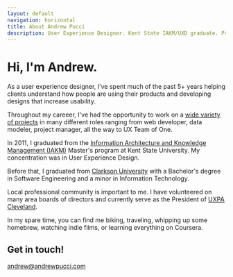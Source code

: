 ```yaml
---
layout: default
navigation: horizontal
title: About Andrew Pucci
description: User Experience Designer. Kent State IAKM/UXD graduate. President of UXPA Cleveland. Enjoys homebrewing.
---
```


# Hi, I'm Andrew.

As a user experience designer, I've spent much of the past 5+ years helping clients understand how people are using their products and developing designs that increase usability.

Throughout my careeer, I've had the opportunity to work on a [wide variety of projects](/work/) in many different roles ranging from web developer, data modeler, project manager, all the way to UX Team of One.

In 2011, I graduated from the [Information Architecture and Knowledge Management (IAKM)](http://iakm.kent.edu) Master's program at Kent State University. My concentration was in User Experience Design.

Before that, I graduated from [Clarkson University](http://www.clarkson.edu) with a Bachelor's degree in Software Engineering and a minor in Information Technology.

Local professional community is important to me. I have volunteered on many area boards of directors and currently serve as the President of [UXPA Cleveland](http://www.uxpacleveland.org).

In my spare time, you can find me biking, traveling, whipping up some homebrew, watching indie films, or learning everything on Coursera.

## Get in touch!
<i class="icon-mail"></i> <andrew@andrewpucci.com>